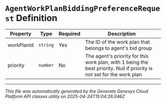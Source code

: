 # `AgentWorkPlanBiddingPreferenceRequest` Definition

| Property | Type | Required | Description |
|----------|------|----------|-------------|
| workPlanId | `string` | Yes | The ID of the work plan that belongs to agent's bid group |
| priority | `number` | No | The agent's priority for this work plan, with 1 being the best priority. Null if priority is not set for the work plan |

---

*This file was automatically generated by the Generate Genesys Cloud Platform API classes utility on 2025-04-24T15:04:26.046Z*